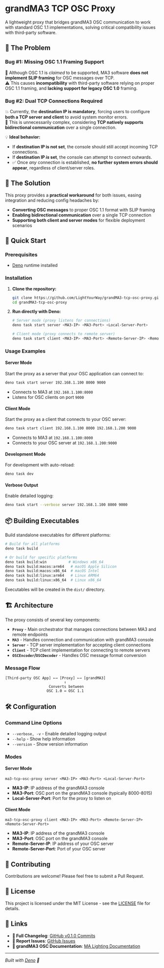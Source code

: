 # grandMA3 TCP OSC Proxy
A lightweight proxy that bridges grandMA3 OSC communication to work with standard OSC 1.1 implementations, solving critical compatibility issues with third-party software.

## 🐞 The Problem

### Bug #1: Missing OSC 1.1 Framing Support  
📡 Although OSC 1.1 is *claimed* to be supported, MA3 software **does not implement SLIP framing** for OSC messages over TCP.  
⚠️ This causes **incompatibility** with third-party software relying on proper OSC 1.1 framing, and **lacking support for legacy OSC 1.0** framing.

### Bug #2: Dual TCP Connections Required
💥 Currently, the **destination IP is mandatory**, forcing users to configure **both a TCP server and client** to avoid system monitor errors.  
🧩 This is unnecessarily complex, considering **TCP natively supports bidirectional communication** over a single connection.  

💡 **Ideal behavior:**
- If **destination IP is not set**, the console should still accept incoming TCP connections.
- If **destination IP *is* set**, the console can attempt to connect outwards.
- ✅ Once *any* connection is established, **no further system errors should appear**, regardless of client/server roles.

## 🔧 The Solution

This proxy provides a **practical workaround** for both issues, easing integration and reducing config headaches by:

- **Converting OSC messages** to proper OSC 1.1 format with SLIP framing
- **Enabling bidirectional communication** over a single TCP connection
- **Supporting both client and server modes** for flexible deployment scenarios

## 🚀 Quick Start

### Prerequisites
- [Deno](https://deno.land/) runtime installed

### Installation

1. **Clone the repository:**
   ```bash
   git clone https://github.com/LightYourWay/grandMA3-tcp-osc-proxy.git
   cd grandMA3-tcp-osc-proxy
   ```

2. **Run directly with Deno:**
   ```bash
   # Server mode (proxy listens for connections)
   deno task start server <MA3-IP> <MA3-Port> <Local-Server-Port>
   
   # Client mode (proxy connects to remote server)
   deno task start client <MA3-IP> <MA3-Port> <Remote-Server-IP> <Remote-Server-Port>
   ```

### Usage Examples

#### Server Mode
Start the proxy as a server that your OSC application can connect to:
```bash
deno task start server 192.168.1.100 8000 9000
```
- Connects to MA3 at `192.168.1.100:8000`
- Listens for OSC clients on port `9000`

#### Client Mode  
Start the proxy as a client that connects to your OSC server:
```bash
deno task start client 192.168.1.100 8000 192.168.1.200 9000
```
- Connects to MA3 at `192.168.1.100:8000`
- Connects to your OSC server at `192.168.1.200:9000`

#### Development Mode
For development with auto-reload:
```bash
deno task dev
```

#### Verbose Output
Enable detailed logging:
```bash
deno task start --verbose server 192.168.1.100 8000 9000
```

## 📦 Building Executables

Build standalone executables for different platforms:

```bash
# Build for all platforms
deno task build

# Or build for specific platforms
deno task build:win          # Windows x86_64
deno task build:macos:arm64   # macOS Apple Silicon
deno task build:macos:x86_64  # macOS Intel
deno task build:linux:arm64   # Linux ARM64
deno task build:linux:x86_64  # Linux x86_64
```

Executables will be created in the `dist/` directory.

## 🏗️ Architecture

The proxy consists of several key components:

- **`Proxy`** - Main orchestrator that manages connections between MA3 and remote endpoints
- **`MA3`** - Handles connection and communication with grandMA3 console
- **`Server`** - TCP server implementation for accepting client connections
- **`Client`** - TCP client implementation for connecting to remote servers
- **`OSCEncoder`/`OSCDecoder`** - Handles OSC message format conversion

### Message Flow

```
[Third-party OSC App] ←→ [Proxy] ←→ [grandMA3]
                           ↑
                    Converts between
                   OSC 1.0 ↔ OSC 1.1
```

## 🛠️ Configuration

### Command Line Options

- `--verbose, -v` - Enable detailed logging output
- `--help` - Show help information
- `--version` - Show version information

### Modes

#### Server Mode
```
ma3-tcp-osc-proxy server <MA3-IP> <MA3-Port> <Local-Server-Port>
```
- **MA3-IP**: IP address of the grandMA3 console
- **MA3-Port**: OSC port on the grandMA3 console (typically 8000-8015)
- **Local-Server-Port**: Port for the proxy to listen on

#### Client Mode
```
ma3-tcp-osc-proxy client <MA3-IP> <MA3-Port> <Remote-Server-IP> <Remote-Server-Port>
```
- **MA3-IP**: IP address of the grandMA3 console
- **MA3-Port**: OSC port on the grandMA3 console
- **Remote-Server-IP**: IP address of your OSC server
- **Remote-Server-Port**: Port of your OSC server

## 🤝 Contributing

Contributions are welcome! Please feel free to submit a Pull Request.

## 📄 License

This project is licensed under the MIT License - see the [LICENSE](LICENSE) file for details.

## 🔗 Links

- **🔗 Full Changelog**: [GitHub v0.1.0 Commits](https://github.com/LightYourWay/grandMA3-tcp-osc-proxy/commits/v0.1.0)
- **🐛 Report Issues**: [GitHub Issues](https://github.com/LightYourWay/grandMA3-tcp-osc-proxy/issues)
- **📖 grandMA3 OSC Documentation**: [MA Lighting Documentation](https://help.malighting.com/grandMA3/2.2/HTML/remote_inputs_osc.html)

---

*Built with [Deno](https://deno.land/) 🦕*
